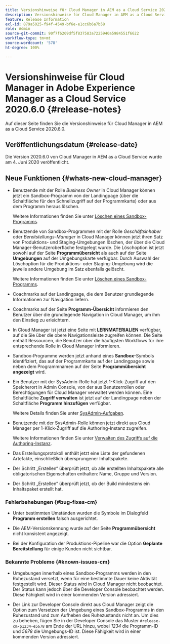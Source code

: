 ```yaml
---
title: Versionshinweise für Cloud Manager in AEM as a Cloud Service 2020.6.0
description: Versionshinweise für Cloud Manager in AEM as a Cloud Service 2020.6.0
feature: Release Information
exl-id: 879a5025-f94f-4549-bf6e-e1cc6b6a7b58
role: Admin
source-git-commit: 90f7f6209df5f837583a7225940a5984551f6622
workflow-type: tm+mt
source-wordcount: '578'
ht-degree: 100%

---
```


# Versionshinweise für Cloud Manager in Adobe Experience Manager as a Cloud Service 2020.6.0 {#release-notes}

Auf dieser Seite finden Sie die Versionshinweise für Cloud Manager in AEM as a Cloud Service 2020.6.0.

## Veröffentlichungsdatum {#release-date}

Die Version 2020.6.0 von Cloud Manager in AEM as a Cloud Service wurde am 4. Juni 2020 veröffentlicht.

## Neue Funktionen {#whats-new-cloud-manager}

* Benutzende mit der Rolle *Business Owner* in Cloud Manager können jetzt ein Sandbox-Programm von der Landingpage (über die Schaltfläche für den Schnellzugriff auf der Programmkarte) oder aus dem Programm heraus löschen.

  Weitere Informationen finden Sie unter [Löschen eines Sandbox-Programms](https://experienceleague.adobe.com/docs/experience-manager-cloud-service/onboarding/getting-access/cloud-service-programs/creating-a-program.html?lang=de).

* Benutzende von Sandbox-Programmen mit der Rolle *Geschäftsinhaber* oder *Bereitstellungs-Manager* in Cloud Manager können jetzt ihren Satz von Produktions- und Staging-Umgebungen löschen, der über die Cloud Manager-Benutzeroberfläche festgelegt wurde. Die Löschoption ist jetzt sowohl auf der Seite **Programmübersicht** als auch auf der Seite **Umgebungen** auf der Umgebungskarte verfügbar. Durch Auswahl der Löschoption für die Produktions- oder Staging-Umgebung wird die jeweils andere Umgebung im Satz ebenfalls gelöscht.

  Weitere Informationen finden Sie unter [Löschen eines Sandbox-Programms](https://experienceleague.adobe.com/docs/experience-manager-cloud-service/onboarding/getting-access/cloud-service-programs/creating-a-program.html?lang=de).

* Coachmarks auf der Landingpage, die dem Benutzer grundlegende Informationen zur Navigation liefern.

* Coachmarks auf der Seite **Programm-Übersicht** informieren den Benutzer über die grundlegende Navigation in Cloud Manager, um ihm den Einstieg zu erleichtern.

* In Cloud Manager ist jetzt eine Seite mit **LERNMATERIALIEN** verfügbar, auf die Sie über die obere Navigationsleiste zugreifen können. Die Seite enthält Ressourcen, die Benutzer über die häufigsten Workflows für ihre entsprechende Rolle in Cloud Manager informieren.

* Sandbox-Programme werden jetzt anhand eines **Sandbox**-Symbols identifiziert, das auf der Programmkarte auf der Landingpage sowie neben dem Programmnamen auf der Seite **Programmübersicht angezeigt** wird.

* Ein Benutzer mit der SysAdmin-Rolle hat jetzt 1-Klick-Zugriff auf den Speicherort in Admin Console, von der aus Benutzerrollen oder Berechtigungen für Cloud Manager verwaltet werden können. Eine Schaltfläche **Zugriff verwalten** ist jetzt auf der Landingpage neben der Schaltfläche **Programm hinzufügen** verfügbar.

  Weitere Details finden Sie unter [SysAdmin-Aufgaben](https://experienceleague.adobe.com/docs/experience-manager-cloud-service/onboarding/getting-access/navigation.html?lang=de#sysadmin-tasks).

* Benutzende mit der SysAdmin-Rolle können jetzt direkt aus Cloud Manager per 1-Klick-Zugriff auf die Authoring-Instanz zugreifen.

  Weitere Informationen finden Sie unter [Verwalten des Zugriffs auf die Authoring-Instanz](https://experienceleague.adobe.com/docs/experience-manager-cloud-service/onboarding/getting-access/navigation.html?lang=de#manage-access-aem).

* Das Erstellungsprotokoll enthält jetzt eine Liste der gefundenen Artefakte, einschließlich übersprungener Inhaltspakete.

* Der Schritt „Erstellen“ überprüft jetzt, ob alle erstellten Inhaltspakete alle obligatorischen Eigenschaften enthalten: Name, Gruppe und Version.

* Der Schritt „Erstellen“ überprüft jetzt, ob der Build mindestens ein Inhaltspaket erstellt hat.

### Fehlerbehebungen {#bug-fixes-cm}

* Unter bestimmten Umständen wurden die Symbole im Dialogfeld **Programm erstellen** falsch ausgerichtet.

* Die AEM-Versionskennung wurde auf der Seite **Programmübersicht** nicht konsistent angezeigt.

* Bei der Konfiguration der Produktions-Pipeline war die Option **Geplante Bereitstellung** für einige Kunden nicht sichtbar.

### Bekannte Probleme {#known-issues-cm}

* Umgebungen innerhalb eines Sandbox-Programms werden in den Ruhezustand versetzt, wenn für eine bestimmte Dauer keine Aktivität festgestellt wird. Dieser Status wird in Cloud Manager nicht beobachtet. Der Status kann jedoch über die Developer Console beobachtet werden. Diese Fähigkeit wird in einer kommenden Version adressiert.

* Der Link zur Developer Console direkt aus Cloud Manager zeigt die Option zum Versetzen der Umgebung eines Sandbox-Programms in den Ruhezustand und zum Aufheben des Ruhezustands nicht an. Um dies zu beheben, fügen Sie in der Developer Console das Muster `#release-cm-p1234-e5678` am Ende der URL hinzu, wobei *1234* die Programm-ID und *5678* die Umgebungs-ID ist. Diese Fähigkeit wird in einer kommenden Version adressiert.
